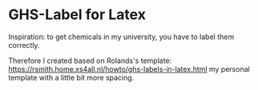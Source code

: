 # GHS-Label for Latex

Inspiration: to get chemicals in my university, you have to label them correctly. 

Therefore I created based on Rolands's template: https://rsmith.home.xs4all.nl/howto/ghs-labels-in-latex.html my personal template with a little bit more spacing.



